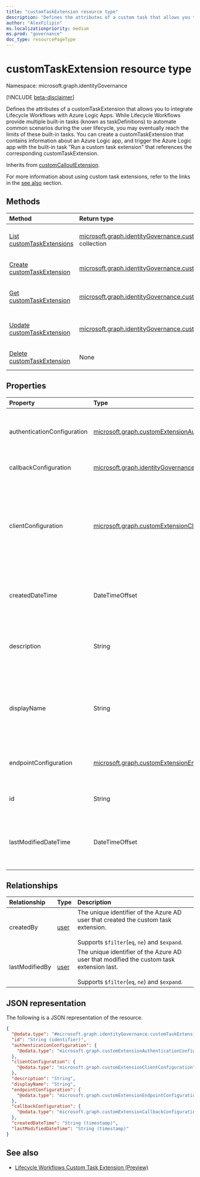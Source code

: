 ```yaml
---
title: "customTaskExtension resource type"
description: "Defines the attributes of a custom task that allows you to integrate lifecycle workflows with Azure Logic Apps and trigger custom tasks through the logic app."
author: "AlexFilipin"
ms.localizationpriority: medium
ms.prod: "governance"
doc_type: resourcePageType
---
```


# customTaskExtension resource type

Namespace: microsoft.graph.identityGovernance

[!INCLUDE [beta-disclaimer](../../includes/beta-disclaimer.md)]

Defines the attributes of a customTaskExtension that allows you to integrate Lifecycle Workflows with Azure Logic Apps. While Lifecycle Workflows provide multiple built-in tasks (known as taskDefinitions) to automate common scenarios during the user lifecycle, you may eventually reach the limits of these built-in tasks. You can create a customTaskExtension that contains information about an Azure Logic app, and trigger the Azure Logic app with the built-in task "Run a custom task extension" that references the corresponding customTaskExtension.

Inherits from [customCalloutExtension](../resources/customcalloutextension.md).

For more information about using custom task extensions, refer to the links in the [see also](#see-also) section.

## Methods

|Method|Return type|Description|
|:---|:---|:---|
|[List customTaskExtensions](../api/identitygovernance-lifecycleworkflowscontainer-list-customtaskextensions.md)|[microsoft.graph.identityGovernance.customTaskExtension](../resources/identitygovernance-customtaskextension.md) collection|Get a list of the [customTaskExtension](../resources/identitygovernance-customtaskextension.md) objects and their properties.|
|[Create customTaskExtension](../api/identitygovernance-lifecycleworkflowscontainer-post-customtaskextensions.md)|[microsoft.graph.identityGovernance.customTaskExtension](../resources/identitygovernance-customtaskextension.md)|Create a new [customTaskExtension](../resources/identitygovernance-customtaskextension.md) object.|
|[Get customTaskExtension](../api/identitygovernance-customtaskextension-get.md)|[microsoft.graph.identityGovernance.customTaskExtension](../resources/identitygovernance-customtaskextension.md)|Read the properties and relationships of a [customTaskExtension](../resources/identitygovernance-customtaskextension.md) object.|
|[Update customTaskExtension](../api/identitygovernance-customtaskextension-update.md)|[microsoft.graph.identityGovernance.customTaskExtension](../resources/identitygovernance-customtaskextension.md)|Update the properties of a [customTaskExtension](../resources/identitygovernance-customtaskextension.md) object.|
|[Delete customTaskExtension](../api/identitygovernance-customtaskextension-delete.md)|None|Deletes a [customTaskExtension](../resources/identitygovernance-customtaskextension.md) object.|

## Properties

|Property|Type|Description|
|:---|:---|:---|
|authenticationConfiguration|[microsoft.graph.customExtensionAuthenticationConfiguration](../resources/customextensionauthenticationconfiguration.md)|Configuration for securing the API call to the logic app. Inherited from [customCalloutExtension](../resources/customcalloutextension.md). Required.|
|callbackConfiguration|[microsoft.graph.identityGovernance.customExtensionCallbackConfiguration](../resources/identitygovernance-customtaskextensioncallbackconfiguration.md)|The callback configuration for a custom task extension.|
|clientConfiguration|[microsoft.graph.customExtensionClientConfiguration](../resources/customextensionclientconfiguration.md)|HTTP connection settings that define how long Azure AD can wait for a connection to a logic app, how many times you can retry a timed-out connection and the exception scenarios when retries are allowed. Inherited from [customCalloutExtension](../resources/customcalloutextension.md).|
|createdDateTime|DateTimeOffset|When the custom task extension was created.<br><br>Supports `$filter`(`lt`, `le`, `gt`, `ge`, `eq`, `ne`) and `$orderby`.|
|description|String|Describes the purpose of the custom task extension for administrative use. Inherited from [customCalloutExtension](../resources/customcalloutextension.md). Optional.|
|displayName|String|A unique string that identifies the custom task extension. Inherited from [customCalloutExtension](../resources/customcalloutextension.md). Required.<br><br>Supports `$filter`(`eq`, `ne`) and `$orderby`.|
|endpointConfiguration|[microsoft.graph.customExtensionEndpointConfiguration](../resources/customextensionendpointconfiguration.md)|Details for allowing the custom task extension to call the logic app. Inherited from [customCalloutExtension](../resources/customcalloutextension.md).|
|id|String| Inherited from [entity](../resources/entity.md).<br><br>Supports `$filter`(`eq`, `ne`) and `$orderby`.|
|lastModifiedDateTime|DateTimeOffset|When the custom extension was last modified.<br><br>Supports `$filter`(`lt`, `le`, `gt`, `ge`, `eq`, `ne`) and `$orderby`.|

## Relationships

|Relationship|Type|Description|
|:---|:---|:---|
|createdBy|[user](../resources/user.md)|The unique identifier of the Azure AD user that created the custom task extension.<br><br>Supports `$filter`(`eq`, `ne`) and `$expand`.|
|lastModifiedBy|[user](../resources/user.md)|The unique identifier of the Azure AD user that modified the custom task extension last.<br><br>Supports `$filter`(`eq`, `ne`) and `$expand`.|

## JSON representation

The following is a JSON representation of the resource.
<!-- {
  "blockType": "resource",
  "keyProperty": "id",
  "@odata.type": "microsoft.graph.identityGovernance.customTaskExtension",
  "baseType": "microsoft.graph.customCalloutExtension",
  "openType": false
}
-->
``` json
{
  "@odata.type": "#microsoft.graph.identityGovernance.customTaskExtension",
  "id": "String (identifier)",
  "authenticationConfiguration": {
    "@odata.type": "microsoft.graph.customExtensionAuthenticationConfiguration"
  },
  "clientConfiguration": {
    "@odata.type": "microsoft.graph.customExtensionClientConfiguration"
  },
  "description": "String",
  "displayName": "String",
  "endpointConfiguration": {
    "@odata.type": "microsoft.graph.customExtensionEndpointConfiguration"
  },
  "callbackConfiguration": {
    "@odata.type": "microsoft.graph.customExtensionCallbackConfiguration"
  },
  "createdDateTime": "String (timestamp)",
  "lastModifiedDateTime": "String (timestamp)"
}
```

## See also

+ [Lifecycle Workflows Custom Task Extension (Preview)](/azure/active-directory/governance/lifecycle-workflow-extensibility)
